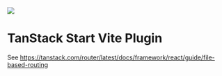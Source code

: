 <img src="https://static.scarf.sh/a.png?x-pxid=d988eb79-b0fc-4a2b-8514-6a1ab932d188" />

# TanStack Start Vite Plugin

See https://tanstack.com/router/latest/docs/framework/react/guide/file-based-routing

<!-- Use the force, Luke!! -->
